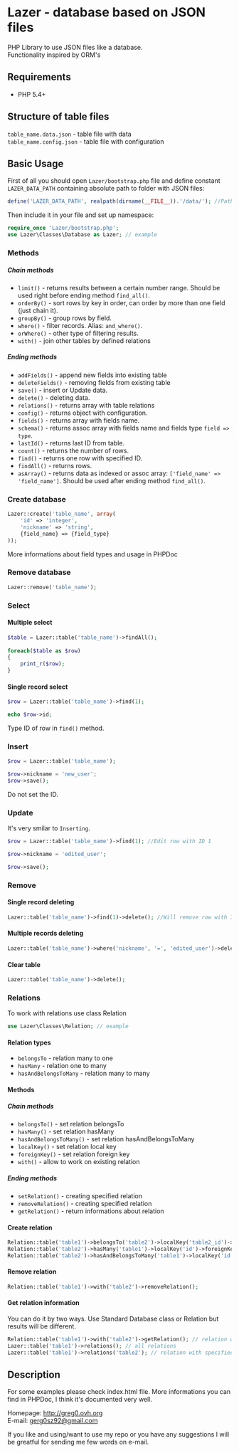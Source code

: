 Lazer - database based on JSON files
=============

PHP Library to use JSON files like a database.   
Functionality inspired by ORM's

Requirements
-------
- PHP 5.4+

Structure of table files
-------

`table_name.data.json` - table file with data   
`table_name.config.json` - table file with configuration 

    
Basic Usage
------

First of all you should open `Lazer/bootstrap.php` file and define constant `LAZER_DATA_PATH` containing absolute path to folder with JSON files:
```php
define('LAZER_DATA_PATH', realpath(dirname(__FILE__)).'/data/'); //Path to folder with tables
```

Then include it in your file and set up namespace:
```php
require_once 'Lazer/bootstrap.php';
use Lazer\Classes\Database as Lazer; // example
```

### Methods

##### Chain methods

- `limit()` - returns results between a certain number range. Should be used right before ending method `find_all()`.
- `orderBy()` - sort rows by key in order, can order by more than one field (just chain it). 
- `groupBy()` - group rows by field.
- `where()` - filter records. Alias: `and_where()`.
- `orWhere()` - other type of filtering results. 
- `with()` - join other tables by defined relations

##### Ending methods

- `addFields()` - append new fields into existing table
- `deleteFields()` - removing fields from existing table
- `save()` - insert or Update data.
- `delete()` - deleting data.
- `relations()` - returns array with table relations
- `config()` - returns object with configuration.
- `fields()` - returns array with fields name.
- `schema()` - returns assoc array with fields name and fields type `field => type`.
- `lastId()` - returns last ID from table.
- `count()` - returns the number of rows.
- `find()` - returns one row with specified ID.
- `findAll()` - returns rows.
- `asArray()` - returns data as indexed or assoc array: `['field_name' => 'field_name']`. Should be used after ending method `find_all()`.

### Create database
```php
Lazer::create('table_name', array(
    'id' => 'integer',
    'nickname' => 'string',
    {field_name} => {field_type}
));
```
More informations about field types and usage in PHPDoc
	
### Remove database
```php
Lazer::remove('table_name');
```
### Select

#### Multiple select
```php
$table = Lazer::table('table_name')->findAll();
    
foreach($table as $row)
{
    print_r($row);
}
```
#### Single record select
```php
$row = Lazer::table('table_name')->find(1);

echo $row->id;
```
Type ID of row in `find()` method.

### Insert
```php
$row = Lazer::table('table_name');

$row->nickname = 'new_user';
$row->save();
```
Do not set the ID.

### Update

It's very smilar to `Inserting`.
```php
$row = Lazer::table('table_name')->find(1); //Edit row with ID 1

$row->nickname = 'edited_user';

$row->save();
```
### Remove

#### Single record deleting
```php
Lazer::table('table_name')->find(1)->delete(); //Will remove row with ID 1
```
#### Multiple records deleting
```php
Lazer::table('table_name')->where('nickname', '=', 'edited_user')->delete();
```
#### Clear table
```php
Lazer::table('table_name')->delete();
```
### Relations

To work with relations use class Relation
```php
use Lazer\Classes\Relation; // example
```

#### Relation types

- `belongsTo` - relation many to one
- `hasMany` - relation one to many
- `hasAndBelongsToMany` - relation many to many

#### Methods

##### Chain methods

- `belongsTo()` - set relation belongsTo
- `hasMany()` - set relation hasMany
- `hasAndBelongsToMany()` - set relation hasAndBelongsToMany
- `localKey()` - set relation local key
- `foreignKey()` - set relation foreign key
- `with()` - allow to work on existing relation

##### Ending methods

- `setRelation()` - creating specified relation
- `removeRelation()` - creating specified relation
- `getRelation()` - return informations about relation

#### Create relation
```php
Relation::table('table1')->belongsTo('table2')->localKey('table2_id')->foreignKey('id')->setRelation();
Relation::table('table2')->hasMany('table1')->localKey('id')->foreignKey('table2_id')->setRelation();
Relation::table('table2')->hasAndBelongsToMany('table1')->localKey('id')->foreignKey('id')->setRelation(); // Junction table will be crete automaticly
```

#### Remove relation
```php
Relation::table('table1')->with('table2')->removeRelation();
```
#### Get relation information
You can do it by two ways. Use Standard Database class or Relation but results will be different.
```php
Relation::table('table1')->with('table2')->getRelation(); // relation with specified table
Lazer::table('table1')->relations(); // all relations
Lazer::table('table1')->relations('table2'); // relation with specified table
```

Description
------
For some examples please check index.html file.
More informations you can find in PHPDoc, I think it's documented very well.

Homepage: <http://greg0.ovh.org>   
E-mail: <gerg0sz92@gmail.com>

If you like and using/want to use my repo or you have any suggestions I will be greatful for sending me few words on e-mail.